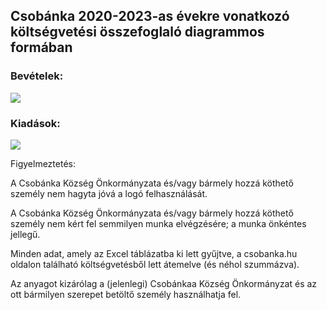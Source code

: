 ## Csobánka 2020-2023-as évekre vonatkozó költségvetési összefoglaló diagrammos formában

### Bevételek:
![](diagrammok/Bevételek.svg)

### Kiadások:
![](diagrammok/Kiadások.svg)

Figyelmeztetés:

A Csobánka Község Önkormányzata és/vagy bármely hozzá köthető személy nem hagyta jóvá a logó felhasználását.

A Csobánka Község Önkormányzata és/vagy bármely hozzá köthető személy nem kért fel semmilyen munka elvégzésére; a munka önkéntes jellegű.

Minden adat, amely az Excel táblázatba ki lett gyűjtve, a csobanka.hu oldalon található költségvetésből lett átemelve (és néhol szummázva).

Az anyagot kizárólag a (jelenlegi) Csobánkaa Község Önkormányzat és az ott bármilyen szerepet betöltő személy használhatja fel.
